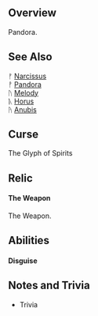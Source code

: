 ## Overview
Pandora. 

## See Also
&#x16a0; [Narcissus](./characters/narcissus) <br/>
&#x16A1; [Pandora](./characters/pandora) <br/>
&#x16A2; [Melody](./characters/melody) <br/>
&#x16A3; [Horus](./characters/horus) <br/>
&#x16A4; [Anubis](./characters/anubis) <br/>


## Curse
The Glyph of Spirits

## Relic
#### The Weapon
The Weapon.

## Abilities
#### Disguise



## Notes and Trivia
- Trivia